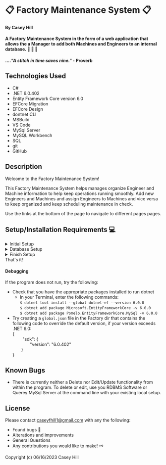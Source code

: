 # &#x1F4CB; **Factory Maintenance System** &#x1F4CB;

#### **By Casey Hill**

#### A Factory Maintenance System in the form of a web application that allows the a Manager to add both Machines and Engineers to an internal database. &#x1F50C; &#x1F477; &#x1F527;

#### ...._"A stitch in time saves nine."_ - Proverb

## **Technologies Used**

-   C#
-   .NET 6.0.402
-   Entity Framework Core version 6.0
-   EFCore Migration
-   EFCore Design
-   dontnet CLI
-   MSBuild
-   VS Code
-   MySql Server
-   MySQL Workbench
-   SQL
-   git
-   GitHub

## **Description**

Welcome to the Factory Maintenance System!

This Factory Maintenance System helps manages organize Engineer and Machine information to help keep operations running smoothly. Add new Engineers and Machines and assign Engineers to Machines and vice versa to keep organized and keep scheduling maintenance in check.

Use the links at the bottom of the page to navigate to different pages pages.

## **Setup/Installation Requirements** &#x1F4BB;

<details>
<summary> Initial Setup </summary>

-   Clone this repository to your local machine.
    <pre></code>$ git clone https://github.com/0art-vandelay0/Factory.git </code></pre>
    ```bash
    $ git clone https://github.com/0art-vandelay0/Factory.git
    ```
-   Open VS Code (or your IDE of choice).
-   Open the top level directory you just cloned.
</details>

<details>
<summary> Database Setup </summary>

-   Use a MySql RDBMS like MySql Workbench to import/upload the `casey_hill.sql` file and create your database.
-   In your Factory Directory, create a file with the name `appsettings.json` and copy and past the following code into this file:

    {<br>
    &emsp;&emsp;"ConnectionStrings": {<br>
    &emsp;&emsp;&emsp;&emsp;"DefaultConnection": "Server=localhost;Port=3306;database=factory;uid=[USERNAME-GOES-HERE];pwd=[PASSWORD-GOES-HERE];" }<br>
    }<br>

-   Use your personal UID and Password for your db connection and make sure you remove the brackets currently in place.
</details>

<details>
<summary> Finish Setup </summary>

-   In your terminal:

        -   Change directory (cd) to Factory.
        -   Enter `dotnet build` into your terminal.
        -   Enter `dotnet run` (or `dontnet watch run` to see edits in real time).

-   A web page will automatically open in your browser
-   Use the navigation at the bottom of the page to view Engineers or Machines (both will be empty to start)
-   Follow the links based on what every your needs are.
</details>
That's it!

#### Debugging

If the program does not run, try the following:

-   Check that you have the appropriate packages installed to run dotnet
    -   In your Terminal, enter the following commands:<br>
        `$ dotnet tool install --global dotnet-ef --version 6.0.0`<br>
        `$ dotnet add package Microsoft.EntityFrameworkCore -v 6.0.0`<br>
        `$ dotnet add package Pomelo.EntityFrameworkCore.MySql -v 6.0.0`
-   Try creating a `global.json` file in the Factory dir that contains the following code to override the default version, if your version exceeds .NET 6.0:<br>
    {<br>
    &emsp;&emsp; "sdk": {<br>
    &emsp;&emsp;&emsp;&emsp;"version": "6.0.402"<br>
    &emsp;&emsp;}<br>
    }

## **Known Bugs**

-   There is currently neither a Delete nor Edit/Update functionality from within the program.
    To delete or edit, use you RDBMS Software or Querey MySql Server at the command line with your existing local setup.

## License

Please contact [caseyfhill1@gmail.com](mailto:caseyfhill1@gmail.com?subject=Hello%20Casey,&body=You%20are%20amazing...) with any the following:

-   Found bugs &#x1F41E;
-   Alterations and improvements
-   General Questions
-   Any contributions you would like to make! &#x1F5DD;

Copyright (c) 06/16/2023 Casey Hill
